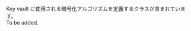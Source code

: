 <Namespace Name="Microsoft.Azure.KeyVault.Cryptography.Algorithms">
  <Docs>
    <summary>Key vault に使用される暗号化アルゴリズムを定義するクラスが含まれています。</summary> 
    <remarks>To be added.</remarks>
  </Docs>
</Namespace>
